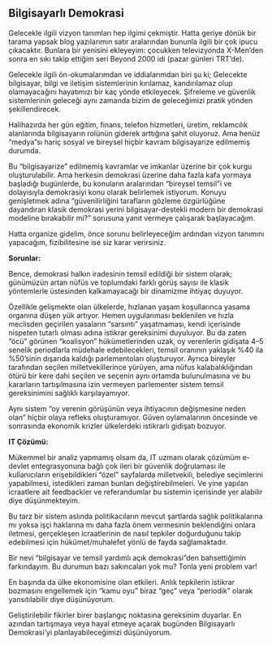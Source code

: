 ## Bilgisayarlı Demokrasi

Gelecekle ilgili vizyon tanımları hep ilgimi çekmiştir. Hatta geriye dönük bir tarama yapsak blog yazılarımın satır aralarından bununla ilgili bir çok ipucu çıkacaktır. Bunlara bir yenisini ekleyeyim: çocukken televizyonda X-Men’den sonra en sıkı takip ettiğim seri Beyond 2000 idi (pazar günleri TRT’de).

Gelecekle ilgili ön-okumalarımdan ve iddialarımdan biri şu ki; Gelecekte bilgisayar, bilgi ve iletişim sistemlerinin kırılamaz, kandırılamaz olup olamayacağını hayatımızı bir kaç yönde etkileyecek. Şifreleme ve güvenlik sistemlerinin geleceği aynı zamanda bizim de geleceğimizi pratik yönden şekillendirecek.

Halihazırda her gün eğitim, finans, telefon hizmetleri, üretim, reklamcılık alanlarında bilgisayarın rolünün giderek arttığına şahit oluyoruz. Ama henüz “medya”sı hariç sosyal ve bireysel hiçbir kavram bilgisayarize edilmemiş durumda.

Bu “bilgisayarize” edilmemiş kavramlar ve imkanlar üzerine bir çok kurgu oluşturulabilir. Ama herkesin demokrasi üzerine daha fazla kafa yormaya başladığı bugünlerde, bu konuların aralarından “bireysel temsil”i ve dolayısıyla demokrasiyi konu olarak belirlemek istiyorum. Konuyu genişletmek adına “güvenilirliğini tarafların gözleme özgürlüğüne dayandıran klasik demokrasi yerini bilgisayar-destekli modern bir demokrasi modeline bırakabilir mi?” sorusuna yanıt vermeye çalışarak başlayacağım.

Hatta organize gidelim, önce sorunu belirleyeceğim ardından vizyon tanımını yapacağım, fizibilitesine ise siz karar verirsiniz.

**Sorunlar:**

Bence, demokrasi halkın iradesinin temsil edildiği bir sistem olarak; günümüzün artan nüfüs ve toplumdaki farklı görüş sayısı ile klasik yöntemlerle üstesinden kalkamayacağı bir dinamizme ihtiyaç duyuyor.

Özellikle gelişmekte olan ülkelerde, hızlanan yaşam koşullarınca yasama organına düşen yük artıyor. Hemen uygulanması beklenilen ve hızla meclisden geçirilen yasaların “sarsıntı” yaşatmaması, kendi içerisinde nispeten tutarlı olması adına istikrar gereksinimi duyuluyor. Bu da zaten “öcü” görünen “koalisyon” hükümetlerinden uzak, oy verenlerin gidişata 4–5 senelik periodlarla müdehale edebilecekleri, temsil oranının yaklaşık %40 ila %50’sinin dışarıda kaldığı parlementoları oluşturuyor. Ayrıca bireyler tarafından seçilen milletvekillerince yürüyen, ama nüfus kalabalıklığından ötürü bir kere dahi seçilen ve seçenin aynı ortamda bulunulmasına ve bu kararların tartışılmasına izin vermeyen parlementer sistem temsil gereksinimini sağlıklı karşılayamıyor.

Aynı sistem “oy verenin görüşünün veya ihtiyacının değişmesine neden olan” hiçbir olaya refleks oluşturamıyor. Güven oylamalarının öncesinde ve sonrasında ekonomik krizler ülkelerdeki istikrarlı gidişatı bozuyor.

**IT Çözümü:**

Mükemmel bir analiz yapmamış olsam da, IT uzmanı olarak çözümüm e-devlet entegrasyonuna bağlı çok ileri bir güvenlik doğrulaması ile kullanıcıların erişebildikleri “özel” sayfalarda milletvekili, belediye seçimlerini yapabilmesi, istedikleri zaman bunları değiştirebilmeleri. Ve yine yapılan icraatlere ait feedbackler ve referandumlar bu sistemin içerisinde yer alabilir diye düşünmekteyim.

Bu tarz bir sistem aslında politikacıların mevcut şartlarda sağlık politikalarına mı yoksa işçi haklarına mı daha fazla önem vermesinin beklendiğini onlara iletmesi, gerçekleşen icraatlerinin de nasıl tepkiler doğurduğunu takip edebilmesi için hükümet/muhalefet yönlü de fayda sağlamaktadır.

Bir nevi “bilgisayar ve temsil yardımlı açık demokrasi”den bahsettiğimin farkındayım. Bu durumun bazı sakıncaları yok mu? Tonla yeni problem var!

En başında da ülke ekonomisine olan etkileri. Anlık tepkilerin istikrar bozmasını engellemek için “kamu oyu” biraz “geç” veya “periodik” olarak yansıtılabilir diye düşünüyorum.

Geliştirilebilir fikirler birer başlangıç noktasına gereksinim duyarlar. En azından tartışmaya veya hayal etmeye açarak bugünden Bilgisayarlı Demokrasi’yi planlayabileceğimizi düşünüyorum.